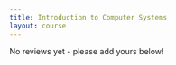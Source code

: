 ```yaml
---
title: Introduction to Computer Systems
layout: course
---
```


No reviews yet - please add yours below!

